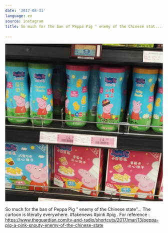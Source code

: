 ```yaml
---
date: '2017-08-31'
language: en
source: instagram
title: So much for the ban of Peppa Pig " enemy of the Chinese stat...

---
```


![](/uploads/instagram/201708/012eb0dc118a1b698fe8d43e2fc825f9.jpg)

So much for the ban of Peppa Pig " enemy of the Chinese state"... The cartoon is literally everywhere. #fakenews #pink #pig . For reference : https://www.theguardian.com/tv-and-radio/shortcuts/2017/mar/13/peppa-pig-a-pink-snouty-enemy-of-the-chinese-state
            